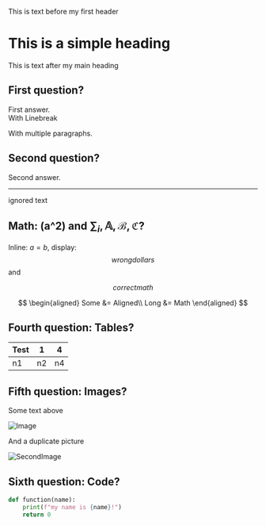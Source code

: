 This is text before my first header

# This is a simple heading

This is text after my main heading

## First question?

First answer.  
With Linebreak

With multiple paragraphs.

## Second question?

Second answer.

---

ignored text

## Math: \(a^2\) and $\sum_{i},\mathbb{A},\mathcal{B},\mathfrak{C}$?

Inline: $a=b$, display: $$ wrong dollars$$ and 

$$correct math$$

$$
  \begin{aligned}
    Some &= Aligned\\
    Long &= Math
  \end{aligned}
$$

## Fourth question: Tables?

Test  | 1   | 4
------|-----|----
n1    | n2  | n4

## Fifth question: Images?

Some text above

![Image](./img/kernel_machine.png)

And a duplicate picture

![SecondImage](kernel_machine.png)

## Sixth question: Code?

```python
def function(name):
    print(f"my name is {name}!")
    return 0
```
